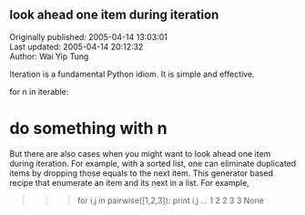 ## look ahead one item during iteration  
Originally published: 2005-04-14 13:03:01  
Last updated: 2005-04-14 20:12:32  
Author: Wai Yip Tung  
  
Iteration is a fundamental Python idiom. It is simple and effective.

for n in iterable:
  # do something with n

But there are also cases when you might want to look ahead one item during iteration. For example, with a sorted list, one can eliminate duplicated items by dropping those equals to the next item. This generator based recipe that enumerate an item and its next in a list. For example,

>>> for i,j in pairwise([1,2,3]): print i,j
...
1 2
2 3
3 None
